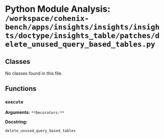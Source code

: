 # Python Module Analysis: `/workspace/cohenix-bench/apps/insights/insights/insights/doctype/insights_table/patches/delete_unused_query_based_tables.py`

## Classes

No classes found in this file.


## Functions

### `execute`
**Arguments:** ``
**Decorators:** ``

**Docstring:**
```
delete_unused_query_based_tables
```

